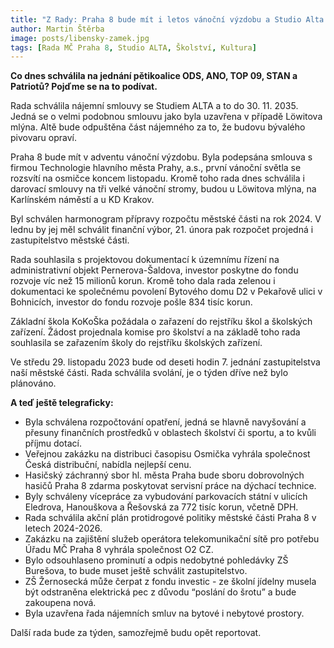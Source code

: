 ```yaml
---
title: "Z Rady: Praha 8 bude mít i letos vánoční výzdobu a Studio Alta bude v Libni do roku 2035"
author: Martin Štěrba
image: posts/libensky-zamek.jpg
tags: [Rada MČ Praha 8, Studio ALTA, Školství, Kultura]
---
```


**Co dnes schválila na jednání pětikoalice ODS, ANO, TOP 09, STAN a Patriotů? Pojďme se na to podívat.**

Rada schválila nájemní smlouvy se Studiem ALTA a to do 30. 11. 2035. Jedná se o velmi podobnou smlouvu jako byla uzavřena v případě Löwitova mlýna. Altě bude odpuštěna část nájemného za to, že budovu bývalého pivovaru opraví.

Praha 8 bude mít v adventu vánoční výzdobu. Byla podepsána smlouva s firmou Technologie hlavního města Prahy, a.s., první vánoční světla se rozsvítí na osmičce koncem listopadu. Kromě toho rada dnes schválila i darovací smlouvy na tři velké vánoční stromy, budou u Löwitova mlýna, na Karlínském náměstí a u KD Krakov.

Byl schválen harmonogram přípravy rozpočtu městské části na rok 2024. V lednu by jej měl schválit finanční výbor, 21. února pak rozpočet projedná i zastupitelstvo městské části.

Rada souhlasila s projektovou dokumentací k územnímu řízení na administrativní objekt Pernerova-Šaldova, investor poskytne do fondu rozvoje víc než 15 milionů korun. Kromě toho dala rada zelenou i dokumentaci ke společnému povolení Bytového domu D2 v Pekařově ulici v Bohnicích, investor do fondu rozvoje pošle 834 tisíc korun.

Základní škola KoKoŠka požádala o zařazení do rejstříku škol a školských zařízení. Žádost projednala komise pro školství a na základě toho rada souhlasila se zařazením školy do rejstříku školských zařízení.

Ve středu 29. listopadu 2023 bude od deseti hodin 7. jednání zastupitelstva naší městské části. Rada schválila svolání, je o týden dříve než bylo plánováno. 

**A teď ještě telegraficky:**
- Byla schválena rozpočtování opatření, jedná se hlavně navyšování a přesuny finančních prostředků v oblastech školství či sportu, a to kvůli příjmu dotací. 
- Veřejnou zakázku na distribuci časopisu Osmička vyhrála společnost Česká distribuční, nabídla nejlepší cenu.
- Hasičský záchranný sbor hl. města Praha bude sboru dobrovolných hasičů Praha 8 zdarma poskytovat servisní práce na dýchací technice.
- Byly schváleny vícepráce za vybudování parkovacích státní v ulicích Eledrova, Hanouškova a Řešovská za 772 tisíc korun, včetně DPH.
- Rada schválila akční plán protidrogové politiky městské části Praha 8 v letech 2024-2026.
- Zakázku na zajištění služeb operátora telekomunikační sítě pro potřebu Úřadu MČ Praha 8 vyhrála společnost O2 CZ. 
- Bylo odsouhlaseno prominutí a odpis nedobytné pohledávky ZŠ Burešova, to bude muset ještě schválit zastupitelstvo.
- ZŠ Žernosecká může čerpat z fondu investic - ze školní jídelny musela být odstraněna elektrická pec z důvodu “poslání do šrotu” a bude zakoupena nová.
- Byla uzavřena řada nájemních smluv na bytové i nebytové prostory. 

Další rada bude za týden, samozřejmě budu opět reportovat.